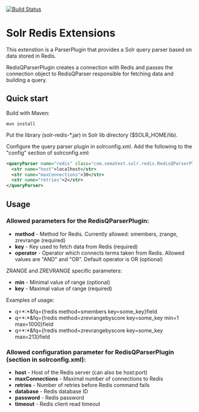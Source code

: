 [![Build Status](https://travis-ci.org/sematext/solr-redis.svg)](https://travis-ci.org/sematext/solr-redis)

Solr Redis Extensions 
=====================


This extenstion is a ParserPlugin that provides a Solr query parser based on data stored in Redis.

RedisQParserPlugin creates a connection with Redis and passes the connection object to RedisQParser responsible for fetching data and building a query.

## Quick start

Build with Maven:

```shell
mvn install
```

Put the library (solr-redis-*.jar) in Solr lib directory ($SOLR_HOME/lib). 

Configure the query parser plugin in solrconfig.xml. Add the following to the "config" section of solrconfig.xml:

```xml
<queryParser name="redis" class="com.sematext.solr.redis.RedisQParserPlugin">
  <str name="host">localhost</str>
  <str name="maxConnections">30</str>
  <str name="retries">2</str>
</queryParser>
```

## Usage

### Allowed parameters for the RedisQParserPlugin:

 * **method** - Method for Redis. Currently allowed: smembers, zrange, zrevrange (required)
 * **key** - Key used to fetch data from Redis (required)
 * **operator** - Operator which connects terms taken from Redis. Allowed values are "AND" and "OR". Default operator is OR (optional)
 
ZRANGE and ZREVRANGE specific parameters: 
 * **min** - Minimal value of range (optional)
 * **key** - Maximal value of range (required)

Examples of usage: 
 * q=\*:\*&fq={!redis method=smembers key=some_key}field
 * q=\*:\*&fq={!redis method=zrevrangebyscore key=some_key min=1 max=1000}field
 * q=\*:\*&fq={!redis method=zrevrangebyscore key=some_key max=213}field

### Allowed configuration parameter for RedisQParserPlugin (section in solrconfig.xml):
 * **host** - Host of the Redis server (can also be host:port)
 * **maxConnections** - Maximal number of connections to Redis
 * **retries** - Number of retries before Redis command fails
 * **database** - Redis database ID
 * **password** - Redis password
 * **timeout** - Redis client read timeout
